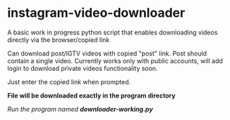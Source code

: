 # instagram-video-downloader
A basic work in progress python script that enables downloading videos directly via the browser/copied link

Can download post/IGTV videos with copied "post" link. Post should contain a single video.
Currently works only with public accounts, will add login to download private videos functionality soon.

Just enter the copied link when prompted.

**File will be downloaded exactly in the program directory**

_Run the program named **downloader-working.py**_
